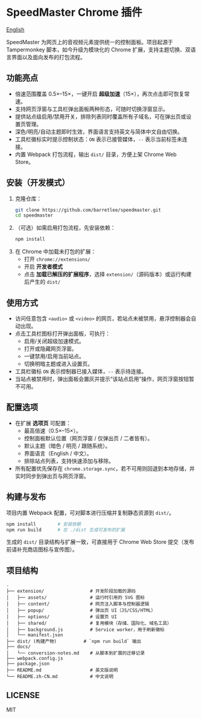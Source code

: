# SpeedMaster Chrome 插件

[English](./README.md)

SpeedMaster 为网页上的音视频元素提供统一的控制面板。项目起源于 Tampermonkey 脚本，如今升级为模块化的 Chrome 扩展，支持主题切换、双语言界面以及面向发布的打包流程。

## 功能亮点
- 倍速范围覆盖 0.5×–15×，一键开启 **超级加速**（15×），再次点击即可恢复常速。
- 支持网页浮窗与工具栏弹出面板两种形态，可随时切换浮窗显示。
- 提供站点级启用/禁用开关，排除列表同时覆盖所有子域名，可在弹出页或设置页管理。
- 深色/明亮/自动主题即时生效，界面语言支持英文与简体中文自由切换。
- 工具栏徽标实时提示控制状态：`ON` 表示已接管媒体，`--` 表示当前标签未连接。
- 内置 Webpack 打包流程，输出 `dist/` 目录，方便上架 Chrome Web Store。

## 安装（开发模式）
1. 克隆仓库：
   ```bash
   git clone https://github.com/barretlee/speedmaster.git
   cd speedmaster
   ```
2. （可选）如需启用打包流程，先安装依赖：
   ```bash
   npm install
   ```
3. 在 Chrome 中加载未打包的扩展：
   - 打开 `chrome://extensions/`
   - 开启 **开发者模式**
   - 点击 **加载已解压的扩展程序**，选择 `extension/`（源码版本）或运行构建后产生的 `dist/`

## 使用方式
- 访问任意包含 `<audio>` 或 `<video>` 的网页，若站点未被禁用，悬浮控制器会自动出现。
- 点击工具栏图标打开弹出面板，可执行：
  - 启用/关闭超级加速模式。
  - 打开或隐藏网页浮窗。
  - 一键禁用/启用当前站点。
  - 切换明暗主题或进入设置页。
- 工具栏徽标 `ON` 表示控制器已接入媒体，`--` 表示待连接。
- 当站点被禁用时，弹出面板会置灰并提示“该站点启用”操作，网页浮窗按钮暂不可用。

## 配置选项
- 在扩展 **选项页** 可配置：
  - 最高倍速（0.5×–15×）。
  - 控制面板默认位置（网页浮窗 / 仅弹出页 / 二者皆有）。
  - 默认主题（暗色 / 明亮 / 跟随系统）。
  - 界面语言（English / 中文）。
  - 排除站点列表，支持快速添加与移除。
- 所有配置优先保存在 `chrome.storage.sync`，若不可用则回退到本地存储，并实时同步到弹出页与网页浮窗。

## 构建与发布
项目内置 Webpack 配置，可对脚本进行压缩并复制静态资源到 `dist/`。

```bash
npm install        # 安装依赖
npm run build      # 在 ./dist 生成可发布的扩展
```

生成的 `dist/` 目录结构与扩展一致，可直接用于 Chrome Web Store 提交（发布前请补充商店图标与宣传图）。

## 项目结构
```
.
├── extension/                 # 开发阶段加载的源码
│   ├── assets/                # 运行时引用的 SVG 图标
│   ├── content/               # 网页注入脚本与控制器逻辑
│   ├── popup/                 # 弹出页 UI（JS/CSS/HTML）
│   ├── options/               # 设置页 UI
│   ├── shared/                # 复用模块（存储、国际化、域名工具）
│   ├── background.js          # Service worker，用于刷新徽标
│   └── manifest.json
├── dist/ (构建产物)          # `npm run build` 输出
├── docs/
│   └── conversion-notes.md    # 从脚本到扩展的迁移记录
├── webpack.config.js
├── package.json
├── README.md                  # 英文版说明
└── README.zh-CN.md            # 中文说明
```

## LICENSE

MIT
